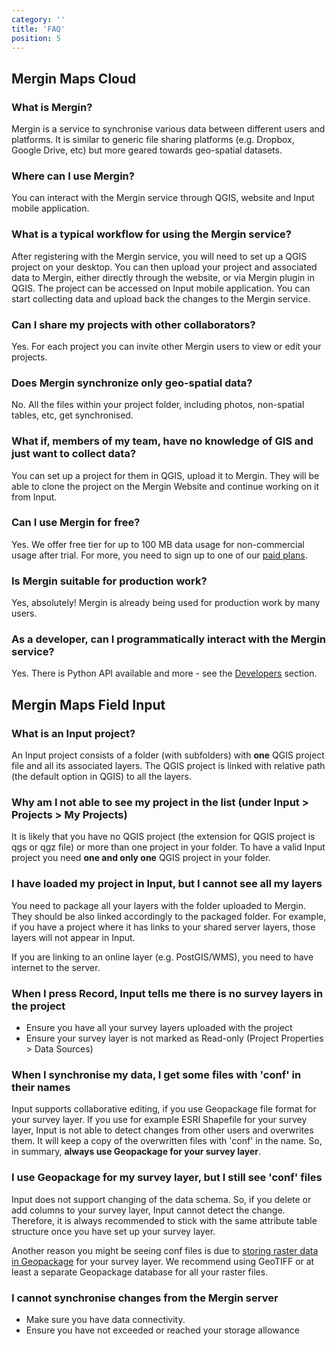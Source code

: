 ```yaml
---
category: ''
title: 'FAQ'
position: 5
---
```


## Mergin Maps Cloud 

### What is Mergin?

Mergin is a service to synchronise various data between different users and platforms. It is similar to generic file sharing platforms (e.g. Dropbox, Google Drive, etc) but more geared towards geo-spatial datasets.

### Where can I use Mergin?

You can interact with the Mergin service through QGIS, website and Input mobile application.

### What is a typical workflow for using the Mergin service?

After registering with the Mergin service, you will need to set up a QGIS project on your desktop. You can then upload your project and associated data to Mergin, either directly through the website, or via Mergin plugin in QGIS. The project can be accessed on Input mobile application. You can start collecting data and upload back the changes to the Mergin service.

### Can I share my projects with other collaborators?

Yes. For each project you can invite other Mergin users to view or edit your projects.

### Does Mergin synchronize only geo-spatial data?

No. All the files within your project folder, including photos, non-spatial tables, etc, get synchronised.

### What if, members of my team, have no knowledge of GIS and just want to collect data?

You can set up a project for them in QGIS, upload it to Mergin. They will be able to clone the project on the Mergin Website and continue working on it from Input.

### Can I use Mergin for free?

Yes. We offer free tier for up to 100 MB data usage for non-commercial usage after trial.
For more, you need to sign up to one of our [paid plans](https://public.cloudmergin.com/pricing).

### Is Mergin suitable for production work?

Yes, absolutely! Mergin is already being used for production work by many users.

### As a developer, can I programmatically interact with the Mergin service?

Yes. There is Python API available and more - see the [Developers](./contribute#develop) section.

## Mergin Maps Field Input 

### What is an Input project?

An Input project consists of a folder (with subfolders) with **one** QGIS project file and all its associated layers. The QGIS project is linked with relative path (the default option in QGIS) to all the layers.

### Why am I not able to see my project in the list (under Input > Projects > My Projects)

It is likely that you have no QGIS project (the extension for QGIS project is qgs or qgz file) or more than one project in your folder. To have a valid Input project you need **one and only one** QGIS project in your folder.

### I have loaded my project in Input, but I cannot see all my layers

You need to package all your layers with the folder uploaded to Mergin. They should be also linked accordingly to the packaged folder. For example, if you have a project where it has links to your shared server layers, those layers will not appear in Input.

If you are linking to an online layer (e.g. PostGIS/WMS), you need to have internet to the server.

### When I press Record, Input tells me there is no survey layers in the project

- Ensure you have all your survey layers uploaded with the project
- Ensure your survey layer is not marked as Read-only (Project Properties > Data Sources)

### When I synchronise my data, I get some files with 'conf' in their names

Input supports collaborative editing, if you use Geopackage file format for your survey layer. If you use for example ESRI Shapefile for your survey layer, Input is not able to detect changes from other users and overwrites them. It will keep a copy of the overwritten files with 'conf' in the name. So, in summary, **always use Geopackage for your survey layer**.

### I use Geopackage for my survey layer, but I still see 'conf' files

 Input does not support changing of the data schema. So, if you delete or add columns to your survey layer, Input cannot detect the change. Therefore, it is always recommended to stick with the same attribute table structure once you have set up your survey layer.

 Another reason you might be seeing conf files is due to [storing raster data in Geopackage](https://github.com/lutraconsulting/geodiff/issues/91) for your survey layer. We recommend using GeoTIFF or at least a separate Geopackage database for all your raster files. 

### I cannot synchronise changes from the Mergin server

 - Make sure you have data connectivity.
 - Ensure you have not exceeded or reached your storage allowance